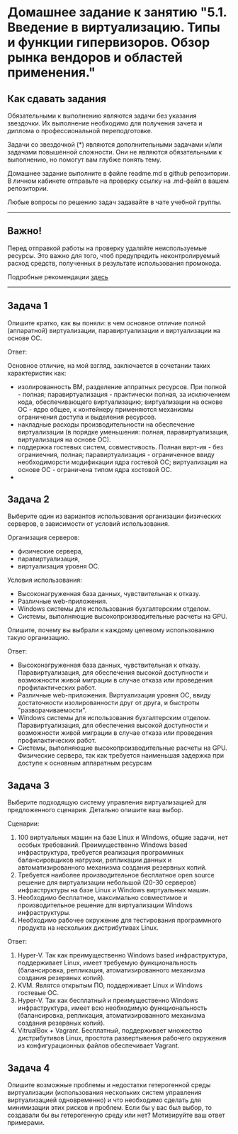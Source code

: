 # Домашнее задание к занятию "5.1. Введение в виртуализацию. Типы и функции гипервизоров. Обзор рынка вендоров и областей применения."


## Как сдавать задания

Обязательными к выполнению являются задачи без указания звездочки. Их выполнение необходимо для получения зачета и диплома о профессиональной переподготовке.

Задачи со звездочкой (*) являются дополнительными задачами и/или задачами повышенной сложности. Они не являются обязательными к выполнению, но помогут вам глубже понять тему.

Домашнее задание выполните в файле readme.md в github репозитории. В личном кабинете отправьте на проверку ссылку на .md-файл в вашем репозитории.

Любые вопросы по решению задач задавайте в чате учебной группы.

---

## Важно!

Перед отправкой работы на проверку удаляйте неиспользуемые ресурсы.
Это важно для того, чтоб предупредить неконтролируемый расход средств, полученных в результате использования промокода.

Подробные рекомендации [здесь](https://github.com/netology-code/virt-homeworks/blob/virt-11/r/README.md)

---

## Задача 1

Опишите кратко, как вы поняли: в чем основное отличие полной (аппаратной) виртуализации, паравиртуализации и виртуализации на основе ОС.

Ответ:

Основное отличие, на мой взгляд, заключается в сочетании таких характеристик как: 
- изолированность ВМ, разделение аппратных ресурсов. При полной - полная; паравиртуализация - практически полная, за исключением кода, обеспечивающего виртуализацию; виртуализации на основе ОС - ядро общее, к контейнеру применяются механизмы ограничения доступа и выделения ресурсов.
- накладные расходы производительности на обеспечение виртуализации (в порядке уменьшения: полная, паравиртуализация, виртуализация на основе ОС).
- поддержка гостевых систем, совместивость. Полная вирт-ия - без ограниечния, полная; паравиртуализация -  ограниченное ввиду необходиморсти модификации ядра гостевой ОС; виртуализация на основе ОС - ограничена типом ядра хостовой ОС.
- 
## Задача 2

Выберите один из вариантов использования организации физических серверов, в зависимости от условий использования.

Организация серверов:
- физические сервера,
- паравиртуализация,
- виртуализация уровня ОС.

Условия использования:
- Высоконагруженная база данных, чувствительная к отказу.
- Различные web-приложения.
- Windows системы для использования бухгалтерским отделом.
- Системы, выполняющие высокопроизводительные расчеты на GPU.

Опишите, почему вы выбрали к каждому целевому использованию такую организацию.

Ответ:
- Высоконагруженная база данных, чувствительная к отказу. Паравиртуализация, для обеспечения высокой доступности и возможности живой миграции в случае отказа или проведения профилактических работ.
- Различные web-приложения. Виртуализация уровня ОС, ввиду достаточности изолированности друг от друга, и быстроты "разворачиваемости".
- Windows системы для использования бухгалтерским отделом. Паравиртуализация, для обеспечения высокой доступности и возможности живой миграции в случае отказа или проведения профилактических работ.
- Системы, выполняющие высокопроизводительные расчеты на GPU. Физические сервера, так как требуется наименьшая задержка при доступе к основным аппаратным ресурсам


## Задача 3

Выберите подходящую систему управления виртуализацией для предложенного сценария. Детально опишите ваш выбор.

Сценарии:

1. 100 виртуальных машин на базе Linux и Windows, общие задачи, нет особых требований. Преимущественно Windows based инфраструктура, требуется реализация программных балансировщиков нагрузки, репликации данных и автоматизированного механизма создания резервных копий.
2. Требуется наиболее производительное бесплатное open source решение для виртуализации небольшой (20-30 серверов) инфраструктуры на базе Linux и Windows виртуальных машин.
3. Необходимо бесплатное, максимально совместимое и производительное решение для виртуализации Windows инфраструктуры.
4. Необходимо рабочее окружение для тестирования программного продукта на нескольких дистрибутивах Linux.

Ответ:
1. Hyper-V. Так как преимущественно Windows based инфраструктура, поддерживает Linux, имеет требуемую функциональность (балансировка,
репликация, атоматизированного механизма создания резервных копий).
2. KVM. Являтся открытым ПО, поддерживает Linux и Windows гостевые ОС.
3. Hyper-V. Так как бесплатный и преимущественно Windows инфраструктура, имеет всю необходимую функциональность (балансировка,
репликация, атоматизированного механизма создания резервных копий).
4. VitrualBox + Vagrant. Бесплатный, поддерживает множество дистрибутивов Linux, простота развертывения рабочего окружения из конфигурационных файлов обеспечивает Vagrant.


## Задача 4

Опишите возможные проблемы и недостатки гетерогенной среды виртуализации (использования нескольких систем управления виртуализацией одновременно) и что необходимо сделать для минимизации этих рисков и проблем. Если бы у вас был выбор, то создавали бы вы гетерогенную среду или нет? Мотивируйте ваш ответ примерами.
